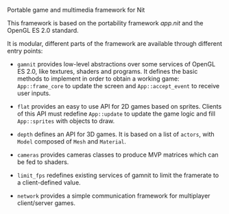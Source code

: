 Portable game and multimedia framework for Nit

This framework is based on the portability framework _app.nit_ and the OpenGL ES 2.0 standard.

It is modular, different parts of the framework are available through different entry points:

* `gamnit` provides low-level abstractions over some services of OpenGL ES 2.0, like textures, shaders and programs.
  It defines the basic methods to implement in order to obtain a working game: `App::frame_core` to update the screen
  and `App::accept_event` to receive user inputs.

* `flat` provides an easy to use API for 2D games based on sprites.
  Clients of this API must redefine `App::update` to update the game logic and fill `App::sprites` with objects to draw.

* `depth` defines an API for 3D games.
  It is based on a list of `actors`, with `Model` composed of `Mesh` and `Material`.

* `cameras` provides cameras classes to produce MVP matrices which can be fed to shaders.

* `limit_fps` redefines existing services of gamnit to limit the framerate to a client-defined value.

* `network` provides a simple communication framework for multiplayer client/server games.
